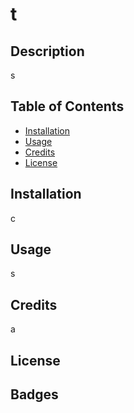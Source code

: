 # t

  ## Description
  s

  ## Table of Contents
  - [Installation](#installation)
  - [Usage](#usage)
  - [Credits](#credits)
  - [License](#license)

  ## Installation
  c

  ## Usage
  s

  ## Credits
  a

  ## License

  

  ## Badges




